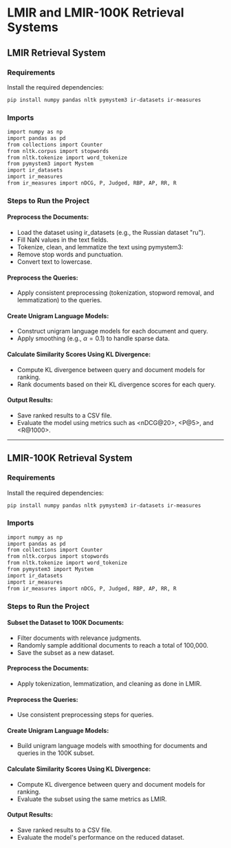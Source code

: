
# LMIR and LMIR-100K Retrieval Systems

## LMIR Retrieval System

### Requirements

Install the required dependencies:

``` bash
pip install numpy pandas nltk pymystem3 ir-datasets ir-measures
```

### Imports

``` bash
import numpy as np
import pandas as pd
from collections import Counter
from nltk.corpus import stopwords
from nltk.tokenize import word_tokenize
from pymystem3 import Mystem
import ir_datasets
import ir_measures
from ir_measures import nDCG, P, Judged, RBP, AP, RR, R
```

### Steps to Run the Project

#### Preprocess the Documents:

-   Load the dataset using ir_datasets (e.g., the Russian dataset
    \"ru\").
-   Fill NaN values in the text fields.
-   Tokenize, clean, and lemmatize the text using pymystem3:
-   Remove stop words and punctuation.
-   Convert text to lowercase.

#### Preprocess the Queries:

-   Apply consistent preprocessing (tokenization, stopword removal, and
    lemmatization) to the queries.

#### Create Unigram Language Models:

-   Construct unigram language models for each document and query.
-   Apply smoothing (e.g., $\alpha = 0.1$) to handle sparse data.

#### Calculate Similarity Scores Using KL Divergence:

-   Compute KL divergence between query and document models for ranking.
-   Rank documents based on their KL divergence scores for each query.

#### Output Results:

-   Save ranked results to a CSV file.
-   Evaluate the model using metrics such as <nDCG\@20>, <P\@5>, and
    <R\@1000>.

-----
## LMIR-100K Retrieval System

### Requirements

Install the required dependencies:

``` bash
pip install numpy pandas nltk pymystem3 ir-datasets ir-measures
```

### Imports

``` bash
import numpy as np
import pandas as pd
from collections import Counter
from nltk.corpus import stopwords
from nltk.tokenize import word_tokenize
from pymystem3 import Mystem
import ir_datasets
import ir_measures
from ir_measures import nDCG, P, Judged, RBP, AP, RR, R
```

### Steps to Run the Project

#### Subset the Dataset to 100K Documents:

-   Filter documents with relevance judgments.
-   Randomly sample additional documents to reach a total of 100,000.
-   Save the subset as a new dataset.

#### Preprocess the Documents: 

-   Apply tokenization, lemmatization, and cleaning as done in LMIR.

#### Preprocess the Queries:

-   Use consistent preprocessing steps for queries.

#### Create Unigram Language Models:

-   Build unigram language models with smoothing for documents and
    queries in the 100K subset.

#### Calculate Similarity Scores Using KL Divergence:

-   Compute KL divergence between query and document models for ranking.
-   Evaluate the subset using the same metrics as LMIR.

#### Output Results:

-   Save ranked results to a CSV file.
-   Evaluate the model\'s performance on the reduced dataset.
